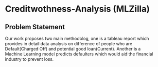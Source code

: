 # Creditwothness-Analysis (MLZilla)

## Problem Statement
Our work proposes two main methodolog, one is a tableau report which provides in detail data analysis on difference of people who are Default(Charged Off) and potential good loan(Current). Another is a Machine Learning model predicts defaulters which would aid the financial industry to prevent loss.

